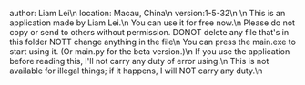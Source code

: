 author: Liam Lei\n
location: Macau, China\n
version:1-5-32\n
\n
This is an application made by Liam Lei.\n
You can use it for free now.\n
Please do not copy or send to others without permission. DONOT delete any file that's in this folder NOTT change anything in the file\n
You can press the main.exe to start using it. (Or main.py for the  beta version.)\n
If you use the application before reading this, I'll not carry any duty of error using.\n
This is not available for illegal things; if it happens, I will NOT carry any duty.\n

